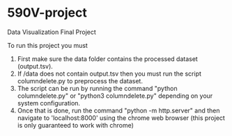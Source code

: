 # 590V-project
Data Visualization Final Project

To run this project you must
1. First make sure the data folder contains the processed dataset (output.tsv).
2. If /data does not contain output.tsv then you must run the script columndelete.py to preprocess the dataset.
3. The script can be run by running the command "python columndelete.py" or "python3 columndelete.py" depending on your system configuration.
4. Once that is done, run the command "python -m http.server" and then navigate to 'localhost:8000' using the chrome web browser (this project is only guaranteed to work with chrome)
